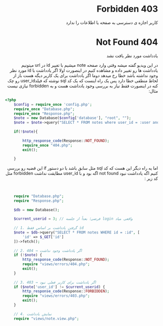 <div dir="rtl">

# Forbidden 403
کاربر اجازه ی دسترسی به صفحه یا اطلاعات را ندارد

# Not Found 404
یادداشت مورد نطر یافت نشد
<div dir="rtl">
در این ویدیو گفته میشه وقتی وارد صفحه note میشیم با تغییر id  در url میتونیم یادداشت ها رو تغییر داده و مشاهده کنیم در اینصورت اولا اگر یادداشت با id  مورد نظر وجود نداشته باشد خطا رخ میدهد دوما اگر یادداشت برای یک کاربر دیگه هست باز از لحاظ منطقی خطا دارد پس یک راه اینست که یک کد sql نوشته که فیلدuser_id
رو چک کنه در اینصورت فقط نیاز به بررسی وجود یادداشت هست و به forbidden نیازی نیست مثال:

<div dir="ltr">

```php
<?php
    $config = require_once 'config.php';
    require_once "Database.php";
    require_once "Response.php";
    $note = new Database($config['database'], "root", "");
    $note = $note->query("SELECT * FROM notes where user_id = :user and id=:id",["user"=>3,"id"=>$_GET['id']])->fetch();
    
    if(!$note){
    
        http_response_code(Response::NOT_FOUND);
        require_once "404.php";
        exit();
    
    }

```
<div dir="rtl">
اما یه راه دیگر این هست که کد sql مثل سابق باشد با دو دستور if  این قضیه رو بررسی کنیم اگه یادداشت نبود not found اگه بود و با user_id مطایقت نداشت forbidden  مثل کد زیر :
<div dir="ltr">

```php

    
    require "Database.php";
    require "Response.php";
    
    $db = new Database();
    
    $current_userid = 3; // فرضی؛ بعداً از جلسه login واقعی میاد
    
    // 1. گرفتن یادداشت بر اساس فقط id
    $note = $db->query("SELECT * FROM notes WHERE id = :id", [
        'id' => $_GET['id']
    ])->fetch();
    
    // 2. اگر یادداشت وجود نداشت → 404
    if (!$note) {
        http_response_code(Response::NOT_FOUND);
        require "views/errors/404.php";
        exit();
    }
    
    // 3. اگر یادداشت برای کاربر فعلی نبود → 403
    if ($note['user_id'] != $current_userid) {
        http_response_code(Response::FORBIDDEN);
        require "views/errors/403.php";
        exit();
    }
    
    // 4. نمایش یادداشت
    require "views/note.view.php";
    

```
